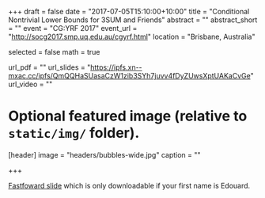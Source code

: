 +++
draft = false
date = "2017-07-05T15:10:00+10:00"
title = "Conditional Nontrivial Lower Bounds for 3SUM and Friends"
abstract = ""
abstract_short = ""
event = "CG:YRF 2017"
event_url = "http://socg2017.smp.uq.edu.au/cgyrf.html"
location = "Brisbane, Australia"

selected = false
math = true

url_pdf = ""
url_slides = "https://ipfs.xn--mxac.cc/ipfs/QmQQHaSUasaCzW1zib3SYh7juvv4fDyZUwsXptUAKaCvGe"
url_video = ""

# Optional featured image (relative to `static/img/` folder).
[header]
image = "headers/bubbles-wide.jpg"
caption = ""

+++

[Fastfoward slide](https://ipfs.xn--mxac.cc/ipfs/QmVT6xCVM6aw36CtGiSR7wBjdW3paGeeeMC4P6NvZfZdHs)
which is only downloadable if your first name is Edouard.
